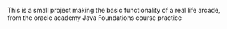 This is a small project making the basic functionality of a real life arcade, from the oracle academy Java Foundations course practice
